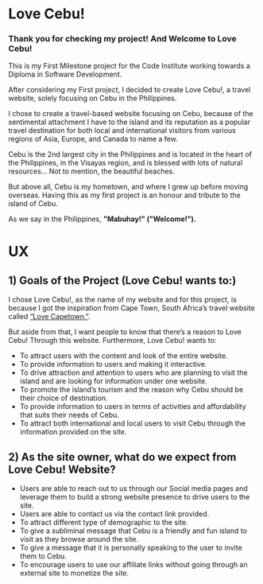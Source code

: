 # Love Cebu!

### Thank you for checking my project! And Welcome to Love Cebu! 

This is my First Milestone project for the Code Institute working towards a Diploma in Software Development. 

After considering my First project, I decided to create Love Cebu!, a travel website, solely focusing on Cebu in the Philippines. 

I chose to create a travel-based website focusing on Cebu, because of the sentimental attachment I have to the island and its reputation as a popular travel destination for both local and international visitors from various regions of Asia, Europe, and Canada to name a few. 

Cebu is the 2nd largest city in the Philippines and is located in the heart of the Philippines, in the Visayas region, and is blessed with lots of natural resources… Not to mention, the beautiful beaches. 

But above all, Cebu is my hometown, and where I grew up before moving overseas. Having this as my first project is an honour and tribute to the island of Cebu.

As we say in the Philippines, **"Mabuhay!" ("Welcome!").** 


# UX 

## 1) Goals of the Project (Love Cebu! wants to:)

I chose Love Cebu!, as the name of my website and for this project, is because I got the inspiration from Cape Town, South Africa’s travel website called [“Love Capetown,”](https://www.capetown.travel/).

But aside from that, I want people to know that there’s a reason to Love Cebu! Through this website. Furthermore, Love Cebu! wants to: 

* To attract users with the content and look of the entire website.
* To provide information to users and making it interactive.
* To drive attraction and attention to users who are planning to visit the island and are looking for information under one website. 
* To promote the island’s tourism and the reason why Cebu should be their choice of destination.  
* To provide information to users in terms of activities and affordability that suits their needs of Cebu.
* To attract both international and local users to visit Cebu through the information provided on the site. 

## 2) As the site owner, what do we expect from Love Cebu! Website?

* Users are able to reach out to us through our Social media pages and leverage them to build a strong website presence to drive users to the site. 
* Users are able to contact us via the contact link provided.
* To attract different type of demographic to the site.
* To give a subliminal message that Cebu is a friendly and fun island to visit as they browse around the site. 
* To give a message that it is personally speaking to the user to invite them to Cebu. 
* To encourage users to use our affiliate links without going through an external site to monetize the site. 





